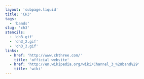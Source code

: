 ```yaml
---
layout: 'subpage.liquid'
title: 'CH3'
tags:
  - 'bands'
slug: 'ch3'
stencils:
  - 'ch3.gif'
  - 'ch3_2.gif'
  - 'ch3_3.gif'
links:
  - href: 'http://www.chthree.com/'
    title: 'official website'
  - href: 'http://en.wikipedia.org/wiki/Channel_3_%28band%29'
    title: 'wiki'
---
```

